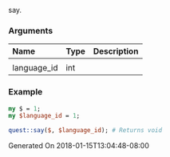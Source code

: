 say.
### Arguments
**Name**|**Type**|**Description**
:---|:---|:---
||
language_id|int|

### Example

```perl
my $ = 1;
my $language_id = 1;

quest::say($, $language_id); # Returns void
```


Generated On 2018-01-15T13:04:48-08:00